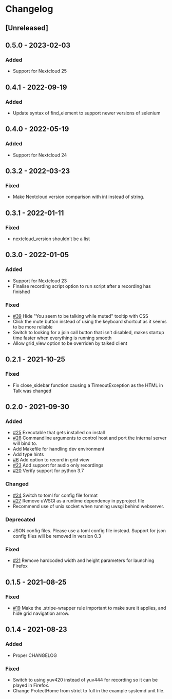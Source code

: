 # Changelog

## [Unreleased]

## 0.5.0 - 2023-02-03

### Added

-   Support for Nextcloud 25

## 0.4.1 - 2022-09-19

### Added

-   Update syntax of find_element to support newer versions of selenium

## 0.4.0 - 2022-05-19

### Added

-   Support for Nextcloud 24

## 0.3.2 - 2022-03-23

### Fixed

-   Make Nextcloud version comparison with int instead of string.

## 0.3.1 - 2022-01-11

### Fixed

-   nextcloud_version shouldn't be a list

## 0.3.0 - 2022-01-05

### Added

-   Support for Nextcloud 23
-   Finalise recording script option to run script after a recording has finished

### Fixed

-   [#39](https://github.com/MetaProvide/talked/issues/39) Hide "You seem to be talking while muted" tooltip with CSS
-   Click the mute button instead of using the keyboard shortcut as it seems to be more reliable
-   Switch to looking for a join call button that isn't disabled, makes startup time faster when everything is running smooth
-   Allow grid_view option to be overriden by talked client

## 0.2.1 - 2021-10-25

### Fixed

-   Fix close_sidebar function causing a TimeoutException as the HTML in Talk was changed

## 0.2.0 - 2021-09-30

### Added

-   [#25](https://github.com/MetaProvide/talked/issues/25) Executable that gets installed on install
-   [#28](https://github.com/MetaProvide/talked/issues/28) Commandline arguments to control host and port the internal server will bind to.
-   Add Makefile for handling dev environment
-   Add type hints
-   [#6](https://github.com/MetaProvide/talked/issues/6) Add option to record in grid view
-   [#23](https://github.com/MetaProvide/talked/issues/23) Add support for audio only recordings
-   [#20](https://github.com/MetaProvide/talked/issues/20) Verify support for python 3.7

### Changed

-   [#24](https://github.com/MetaProvide/talked/issues/24) Switch to toml for config file format
-   [#27](https://github.com/MetaProvide/talked/issues/27) Remove uWSGI as a runtime dependency in pyproject file
-   Recommend use of unix socket when running uwsgi behind webserver.

### Deprecated

-   JSON config files. Please use a toml config file instead. Support for json config files will be removed in version 0.3

### Fixed

-   [#21](https://github.com/MetaProvide/talked/issues/21) Remove hardcoded width and height parameters for launching Firefox

## 0.1.5 - 2021-08-25

### Fixed

-   [#19](https://github.com/MetaProvide/talked/issues/19) Make the .stripe-wrapper rule important to make sure it applies, and hide grid navigation arrow.

## 0.1.4 - 2021-08-23

### Added

-   Proper CHANGELOG

### Fixed

-   Switch to using yuv420 instead of yuv444 for recording so it can be played in Firefox.
-   Change ProtectHome from strict to full in the example systemd unit file.

